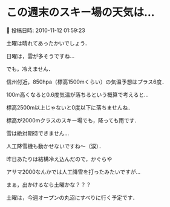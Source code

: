 # この週末のスキー場の天気は…

📅 投稿日時: 2010-11-12 01:59:23

土曜は晴れてあったかいでしょう．





日曜は，雲が多そうですね…


でも，冷えません．


信州付近，850hpa（標高1500mくらい）の気温予想はプラス6度．


[](http://blogimg.goo.ne.jp/user_image/7d/57/60464910c06d8614feed3460418bc35d.jpg)


100m高くなると0.6度気温が落ちるという概算で考えると…


標高2500m以上じゃないと0度以下に落ちませんね．


標高が2000mクラスのスキー場でも，降っても雨です．


雪は絶対期待できません…


人工降雪機も動かせないですね～（涙）．





昨日あたりは結構冷え込んだので，かぐらや


アサマ2000なんかでは人工降雪を打ったみたいですが…





まぁ，出かけるなら土曜かな？？？





土曜は，今週オープンの丸沼にすべりに行く予定です．
